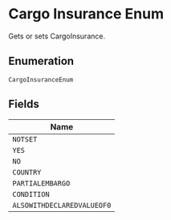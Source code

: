 
# Cargo Insurance Enum

Gets or sets CargoInsurance.

## Enumeration

`CargoInsuranceEnum`

## Fields

| Name |
|  --- |
| `NOTSET` |
| `YES` |
| `NO` |
| `COUNTRY` |
| `PARTIALEMBARGO` |
| `CONDITION` |
| `ALSOWITHDECLAREDVALUEOF0` |

